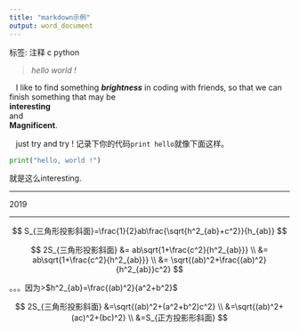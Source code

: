 ```yaml
---
title: "markdown示例"
output: word_document
---
```


标签: 注释 c python

>*hello world !*

&nbsp;&nbsp; I like to find something ***brightness*** in coding with friends, so that we can finish something that may be  
**interesting**  
and  
**Magnificent**.

&nbsp;&nbsp; just try and try ! 记录下你的代码`print hello`就像下面这样。

```python
print("hello, world !")
```

就是这么interesting.

-----
2019

-----
$$
S_{三角形投影斜面}=\frac{1}{2}ab\frac{\sqrt{h^2_{ab}+c^2}}{h_{ab}}
$$

$$
2S_{三角形投影斜面}
  &= ab\sqrt{1+\frac{c^2}{h^2_{ab}}} \\
  &= ab\sqrt{1+\frac{c^2}{h^2_{ab}}} \\
  &= \sqrt{(ab)^2+\frac{(ab)^2}{h^2_{ab}}c^2}
$$

。。。因为>$h^2_{ab}=\frac{(ab)^2}{a^2+b^2}$

$$
2S_{三角形投影斜面}
  &=\sqrt{(ab)^2+(a^2+b^2)c^2} \\
  &=\sqrt{(ab)^2+(ac)^2+(bc)^2} \\
  &=S_{正方投影形斜面}
$$
